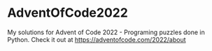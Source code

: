 # AdventOfCode2022

My solutions for Advent of Code 2022 - Programing puzzles done in Python.
Check it out at https://adventofcode.com/2022/about
